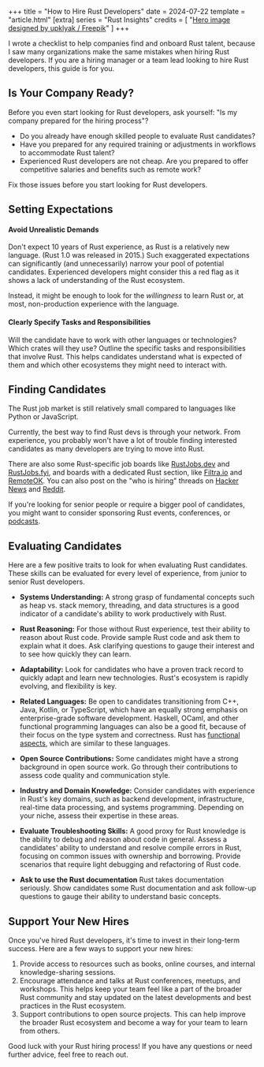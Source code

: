 +++
title = "How to Hire Rust Developers"
date = 2024-07-22
template = "article.html"
[extra]
series = "Rust Insights"
credits = [ "<a href='http://www.freepik.com'>Hero image designed by upklyak / Freepik</a>" ]
+++

I wrote a checklist to help companies find and onboard Rust talent, 
because I saw many organizations make the same mistakes when hiring Rust developers.
If you are a hiring manager or a team lead looking to hire Rust developers, this guide is for you.

## Is Your Company Ready? 

Before you even start looking for Rust developers, ask yourself: "Is my company prepared for the hiring process"?

- Do you already have enough skilled people to evaluate Rust candidates? 
- Have you prepared for any required training or adjustments in workflows to accommodate Rust talent?
- Experienced Rust developers are not cheap. Are you prepared to offer competitive salaries and benefits such as remote work?

Fix those issues before you start looking for Rust developers.

## Setting Expectations

#### Avoid Unrealistic Demands

Don't expect 10 years of Rust experience, as Rust is a relatively new language. (Rust 1.0 was released in 2015.)
Such exaggerated expectations can significantly (and unnecessarily) narrow your pool of potential candidates. Experienced developers might consider this a red flag as it shows a lack of understanding of the Rust ecosystem.

Instead, it might be enough to look for the *willingness* to learn Rust or, at most, non-production experience with the language.

#### Clearly Specify Tasks and Responsibilities

Will the candidate have to work with other languages or technologies?
Which crates will they use?
Outline the specific tasks and responsibilities that involve Rust.
This helps candidates understand what is expected of them and which other ecosystems they might need to interact with. 

## Finding Candidates

The Rust job market is still relatively small compared to languages like Python or JavaScript.

Currently, the best way to find Rust devs is through your network. From experience, you probably won't have a lot of trouble finding interested candidates as many developers are trying to move into Rust.

There are also some Rust-specific job boards like [RustJobs.dev](https://rustjobs.dev/) and [RustJobs.fyi](https://www.rustjobs.fyi/), and boards with a dedicated Rust section,
like [Filtra.io](https://filtra.io/rust) and [RemoteOK](https://remoteok.com/remote-rust-jobs).
You can also post on the "who is hiring" threads on [Hacker News](https://news.ycombinator.com/) and [Reddit](https://www.reddit.com/r/rust/comments/182f6dv/official_rrust_whos_hiring_thread_for_jobseekers/).

If you're looking for senior people or require a bigger pool of candidates, you might want to consider sponsoring Rust events, conferences, or [podcasts](/podcast).

## Evaluating Candidates

Here are a few positive traits to look for when evaluating Rust candidates. 
These skills can be evaluated for every level of experience, from junior to senior Rust developers.

* **Systems Understanding:** A strong grasp of fundamental concepts such as heap vs. stack memory, threading, and data structures is a good indicator of a candidate's ability to work productively with Rust.

* **Rust Reasoning:** For those without Rust experience, test their ability to reason about Rust code. Provide sample Rust code and ask them to explain what it does. Ask clarifying questions to gauge their interest and to see how quickly they can learn.

* **Adaptability:** Look for candidates who have a proven track record to quickly adapt and learn new technologies. Rust's ecosystem is rapidly evolving, and flexibility is key.

* **Related Languages:** Be open to candidates transitioning from C++, Java, Kotlin, or TypeScript, which have an equally strong emphasis on enterprise-grade software development. Haskell, OCaml, and other functional programming languages can also be a good fit, because of their focus on the type system and correctness. Rust has [functional aspects](/blog/paradigms/), which are similar to these languages. 

* **Open Source Contributions:** Some candidates might have a strong background in open source work. Go through their contributions to assess code quality and communication style. 

* **Industry and Domain Knowledge:** Consider candidates with experience in Rust's key domains, such as backend development, infrastructure, real-time data processing, and systems programming. Depending on your niche, assess their expertise in these areas.

* **Evaluate Troubleshooting Skills:** A good proxy for Rust knowledge is the ability to debug and reason about code in general. Assess a candidates' ability to understand and resolve compile errors in Rust, focusing on common issues with ownership and borrowing. Provide scenarios that require light debugging and refactoring of Rust code.

* **Ask to use the Rust documentation** Rust takes documentation seriously. Show candidates some Rust documentation and ask follow-up questions to gauge their ability to understand basic concepts. 

## Support Your New Hires

Once you've hired Rust developers, it's time to invest in their long-term success. Here are a few ways to support your new hires:

1. Provide access to resources such as books, online courses, and internal knowledge-sharing sessions.
2. Encourage attendance and talks at Rust conferences, meetups, and workshops. This helps keep your team feel like a part of the broader Rust community
and stay updated on the latest developments and best practices in the Rust ecosystem.
3. Support contributions to open source projects. This can help improve the broader Rust ecosystem and become a way for your team to learn from others.

Good luck with your Rust hiring process! If you have any questions or need further advice, feel free to reach out.